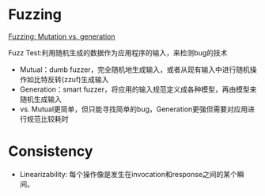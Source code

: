 # Fuzzing
[Fuzzing: Mutation vs. generation](https://resources.infosecinstitute.com/topic/fuzzing-mutation-vs-generation/)

Fuzz Test:利用随机生成的数据作为应用程序的输入，来检测bug的技术
* Mutual：dumb fuzzer，完全随机地生成输入，或者从现有输入中进行随机操作如比特反转(zzuf)生成输入
* Generation：smart fuzzer，将应用的输入规范定义成各种模型，再由模型来随机生成输入
* vs. Mutual更简单，但只能寻找简单的bug，Generation更强但需要对应用进行规范比较耗时

# Consistency
* Linearizability: 每个操作像是发生在invocation和response之间的某个瞬间。